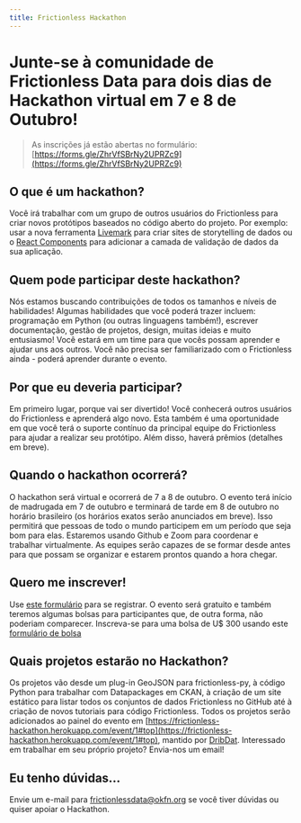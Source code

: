 ```yaml
---
title: Frictionless Hackathon
---
```


# Junte-se à comunidade de Frictionless Data para dois dias de Hackathon virtual em 7 e 8 de Outubro!

> As inscrições já estão abertas no formulário: [https://forms.gle/ZhrVfSBrNy2UPRZc9](https://forms.gle/ZhrVfSBrNy2UPRZc9)

## O que é um hackathon? 
Você irá trabalhar com um grupo de outros usuários do Frictionless para criar novos protótipos baseados no código aberto do projeto. Por exemplo: usar a nova ferramenta [Livemark](https://livemark.frictionlessdata.io/) para criar sites de storytelling de dados ou o [React Components](https://components.frictionlessdata.io/) para adicionar a camada de validação de dados da sua aplicação.

## Quem pode participar deste hackathon?
Nós estamos buscando contribuições de todos os tamanhos e níveis de habilidades! Algumas habilidades que você poderá trazer incluem: programação em Python (ou outras linguagens também!), escrever documentação, gestão de projetos, design, muitas ideias e muito entusiasmo! Você estará em um time para que vocês possam aprender e ajudar uns aos outros. Você não precisa ser familiarizado com o Frictionless ainda - poderá aprender durante o evento.

## Por que eu deveria participar?
Em primeiro lugar, porque vai ser divertido! Você conhecerá outros usuários do Frictionless e aprenderá algo novo. Esta também é uma oportunidade em que você terá o suporte contínuo da principal equipe do Frictionless para ajudar a realizar seu protótipo. Além disso, haverá prêmios (detalhes em breve).

## Quando o hackathon ocorrerá?
O hackathon será virtual e ocorrerá de 7 a 8 de outubro. O evento terá início de madrugada em 7 de outubro e terminará de tarde em 8 de outubro no horário brasileiro (os horários exatos serão anunciados em breve). Isso permitirá que pessoas de todo o mundo participem em um período que seja bom para elas. Estaremos usando Github e Zoom para coordenar e trabalhar virtualmente. As equipes serão capazes de se formar desde antes para que possam se organizar e estarem prontos quando a hora chegar.

## Quero me inscrever!
Use [este formulário](https://forms.gle/ZhrVfSBrNy2UPRZc9) para se registrar. O evento será gratuito e também teremos algumas bolsas para participantes que, de outra forma, não poderiam comparecer. Inscreva-se para uma bolsa de U$ 300 usando este [formulário de bolsa](https://forms.gle/jwxVYjDYs31t1YmKA
)

## Quais projetos estarão no Hackathon?
Os projetos vão desde um plug-in GeoJSON para frictionless-py, à código Python para trabalhar com Datapackages em CKAN, à criação de um site estático para listar todos os conjuntos de dados Frictionless no GitHub até à criação de novos tutoriais para código Frictionless.
Todos os projetos serão adicionados ao painel do evento em [https://frictionless-hackathon.herokuapp.com/event/1#top](https://frictionless-hackathon.herokuapp.com/event/1#top), mantido por [DribDat](https://dribdat.cc/).
Interessado em trabalhar em seu próprio projeto? Envia-nos um email!

## Eu tenho dúvidas...
Envie um e-mail para frictionlessdata@okfn.org se você tiver dúvidas ou quiser apoiar o Hackathon.

